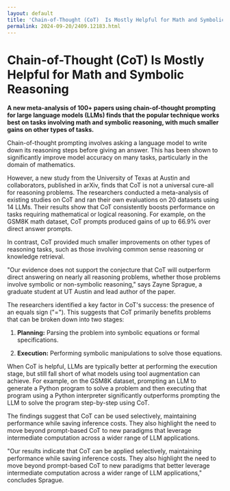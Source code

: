 ```yaml
---
layout: default
title: 'Chain-of-Thought (CoT)  Is Mostly Helpful for Math and Symbolic Reasoning'
permalink: 2024-09-20/2409.12183.html
---
```

# Chain-of-Thought (CoT)  Is Mostly Helpful for Math and Symbolic Reasoning

**A new meta-analysis of 100+ papers using chain-of-thought prompting for large language models (LLMs) finds that the popular technique works best on tasks involving math and symbolic reasoning, with much smaller gains on other types of tasks.**

Chain-of-thought prompting involves asking a language model to write down its reasoning steps before giving an answer. This has been shown to significantly improve model accuracy on many tasks, particularly in the domain of mathematics.

However, a new study from the University of Texas at Austin and collaborators, published in arXiv, finds that CoT is not a universal cure-all for reasoning problems. The researchers conducted a meta-analysis of existing studies on CoT and ran their own evaluations on 20 datasets using 14 LLMs. Their results show that CoT consistently boosts performance on tasks requiring mathematical or logical reasoning. For example, on the GSM8K math dataset, CoT prompts produced gains of up to 66.9% over direct answer prompts.

In contrast, CoT provided much smaller improvements on other types of reasoning tasks, such as those involving common sense reasoning or knowledge retrieval.  

"Our evidence does not support the conjecture that CoT will outperform direct answering on nearly all reasoning problems, whether those problems involve symbolic or non-symbolic reasoning,"  says Zayne Sprague, a graduate student at UT Austin and lead author of the paper. 

The researchers identified a key factor in CoT's success: the presence of an equals sign ("=").  This suggests that CoT primarily benefits problems that can be broken down into two stages:

1. **Planning:** Parsing the problem into symbolic equations or formal specifications.

2. **Execution:** Performing symbolic manipulations to solve those equations.

When CoT is helpful, LLMs are typically better at performing the execution stage, but still fall short of what models using tool augmentation can achieve. For example, on the GSM8K dataset, prompting an LLM to generate a Python program to solve a problem and then executing that program using a Python interpreter significantly outperforms prompting the LLM to solve the program step-by-step using CoT.

The findings suggest that CoT can be used selectively, maintaining performance while saving inference costs. They also highlight the need to move beyond prompt-based CoT to new paradigms that leverage intermediate computation across a wider range of LLM applications.

"Our results indicate that CoT can be applied selectively, maintaining performance while saving inference costs. They also highlight the need to move beyond prompt-based CoT to new paradigms that better leverage intermediate computation across a wider range of LLM applications," concludes Sprague.